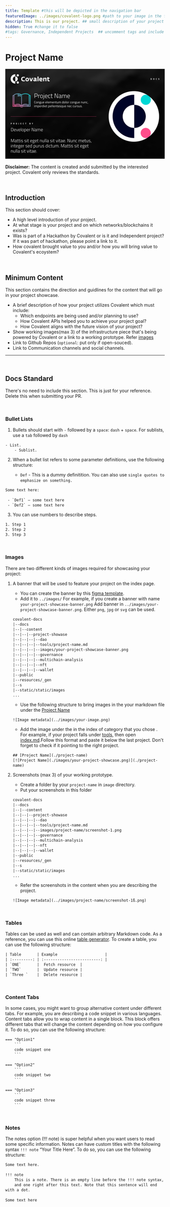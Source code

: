 ```yaml
---
title: Template #this will be depicted in the navigation bar
featuredImage: ../images/covalent-logo.png #path to your image in the folder
description: This is our project. ## small description of your project
hidden: True #change it to false
#tags: Governance, Independent Projects  ## uncomment tags and include appropriate tags
---
```

<!---
# You can add upto 4 - 5 tags. Out of which following 2 tags are must
## 1) Tools/Governance/NFT/Wallet/MultiChain Analysis/Dex/ {Any new folder requested}
## 2) Independent Projects / Dungeons&Data / OneMillionWallet Hackathons/ ETHGlobal Hackathons/ Alchemists
## 3) Upto 3 custom tags that you want to introduce.
-->


# Project Name
<!---
Title should be in title case:
#Title
-->

![Template banner image](./images/project-showcase-template-banner.jpg) 
<!---
Learn how to create banner in Image section below.
-->

**Disclaimer:** The content is created andd submitted by the interested project. Covalent only reviews the standards.

&nbsp;
## Introduction

This section should cover:
- A high level introduction of your project. 
- At what stage is your project and on which networks/blockchains it exists?
- Was is part of a Hackathon by Covalent or is it and Independent project? If it was part of hackathon, please point a link to it.
- How covalent brought value to you and/or how you will bring value to Covalent's ecoystem?

&nbsp;
## Minimum Content
This section contains the direction and guidlines for the content that will go in your project showcase.

- A brief description of how your project utilizes Covalent which must include:
    - Which endpoints are being used and/or planning to use?
    - How Covalent APIs helped you to achieve your project goal?
    - How Covalent aligns with the future vision of your project? 
- Show working images(max 3) of the infrastructure piece that's being powered by Covalent or a link to a working prototype. Refer [images](#images)
- Link to Github Repos (`optional`: put only if open-souced).
- Link to Communication channels and social channels.

---------

&nbsp;
## Docs Standard

There's no need to include this section. This is just for your reference. Delete this when submitting your PR.


&nbsp;
### Bullet Lists

1. Bullets should start with `-` followed by a `space`: `dash` + `space`. For sublists, use a `tab` followed by `dash`

```
- List.
    - Sublist.
```

2. When a bullet list refers to some parameter definitions, use the following structure:

    - `Def` - This is a dummy definitition. You can also use `single quotes to emphasize on something.`

```
Some text here:

 - `Def1` — some text here
 - `Def2` — some text here
```

3. You can use numbers to describe steps.

```
1. Step 1
2. Step 2
3. Step 3
```

&nbsp;
### Images
There are two different kinds of images required for showcasing your project:

1. A banner that will be used to feature your project on the index page. 
    - You can create the banner by this [figma template](https://www.figma.com/file/6W6x6WaqxhcZ0QnvVsKsKd/Covalent-Project-Thumbnail-Template?node-id=0%3A1).
    - Add it to `../images/`
    For example, if you create a banner with name `your-project-showcase-banner.png` Add banner in `../images/your-project-showcase-banner.png`. Either `png`, `jpg` or `svg` can be used.
    ```
    covalent-docs
    |--docs
    |--|--content
    |--|--|--project-showase
    |--|--|--|--dao
    |--|--|--|--tools/project-name.md
    |--|--|--|--images/your-project-showcase-banner.png
    |--|--|--|--governance
    |--|--|--|--multichain-analysis
    |--|--|--|--nft
    |--|--|--|--wallet
    |--public
    |--resources/_gen
    |--s
    |--static/static/images
    ...
    ```
    - Use the following structure to bring images in the your markdown file under the [Project Name](#project-name)
    ```
    ![Image metadata](../images/your-image.png)
    ```
    - Add the image under the in the index of category that you chose . For example, if your project falls under [tools](./index.md#tools), then open [index.md](./tools/index.md).Follow this format and paste it below the last project. Don't forget to check if it pointing to the right project.

    ```
    ## [Project Name](./project-name)
    [![Project Name](./images/your-project-showcase.png)](./project-name)
    ```

2. Screenshots (max 3) of your working prototype.
    - Create a folder by your `project-name` in `image` directory.
    - Put your screenshots in this folder 
    ```
    covalent-docs
    |--docs
    |--|--content
    |--|--|--project-showase
    |--|--|--|--dao
    |--|--|--|--tools/project-name.md
    |--|--|--|--images/project-name/screenshot-1.png
    |--|--|--|--governance
    |--|--|--|--multichain-analysis
    |--|--|--|--nft
    |--|--|--|--wallet
    |--public
    |--resources/_gen
    |--s
    |--static/static/images
    ...
    ```
    -  Refer the screenshots in the content when you are describing the project. 
    ```
    ![Image metadata](../images/project-name/screenshot-1ß.png)
    ```

&nbsp;
### Tables

Tables can be used as well and can contain arbitrary Markdown code. As a reference, you can use this online [table generator](https://www.tablesgenerator.com/markdown_tables). To create a table, you can use the following structure:

```
| Table       | Example                     |
| :---------: | :-------------------------: |
| `ONE`       |  Fetch resource  |
| `TWO`       |  Update resource |
| `Three `    |  Delete resource |
```

&nbsp;
### Content Tabs
In some cases, you might want to group alternative content under different tabs. For example, you are describing a code snippet in various languages. Content tabs allow you to wrap content in a single block. This block offers different tabs that will change the content depending on how you configure it. To do so, you can use the following structure:

```
=== "Option1"
    ```
    code snippet one
    ```

=== "Option2"
    ```
    code snippet two
    ```

=== "Option3"
    ```
    code snippet three
    ```

```

&nbsp;
### Notes
The notes option (!!! note) is super helpful when you want users to read some specific information. Notes can have custom titles with the following syntax `!!! note` “Your Title Here”. To do so, you can use the following structure:

```
Some text here.

!!! note
    This is a note. There is an empty line before the !!! note syntax, 
    and one right after this text. Note that this sentence will end with a dot.
    
Some text here
```
